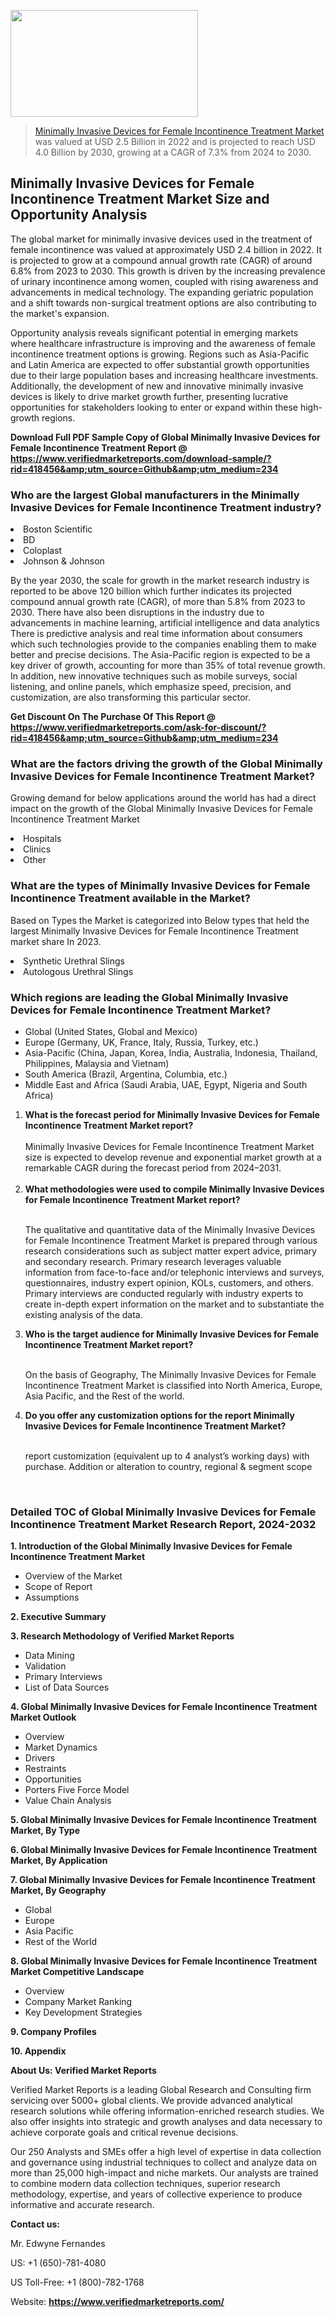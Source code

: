 <img src="https://ffe5etoiles.com/wp-content/uploads/2024/12/MST1-300x171.png" alt="" width="300" height="171" class="alignnone size-medium wp-image-20088" /><blockquote><p><p><a href="https://www.verifiedmarketreports.com/download-sample/?rid=418456&utm_source=Github&utm_medium=234" target="_blank">Minimally Invasive Devices for Female Incontinence Treatment Market</a> was valued at USD 2.5 Billion in 2022 and is projected to reach USD 4.0 Billion by 2030, growing at a CAGR of 7.3% from 2024 to 2030.</p></blockquote><p><h2>Minimally Invasive Devices for Female Incontinence Treatment Market Size and Opportunity Analysis</h2><p>The global market for minimally invasive devices used in the treatment of female incontinence was valued at approximately USD 2.4 billion in 2022. It is projected to grow at a compound annual growth rate (CAGR) of around 6.8% from 2023 to 2030. This growth is driven by the increasing prevalence of urinary incontinence among women, coupled with rising awareness and advancements in medical technology. The expanding geriatric population and a shift towards non-surgical treatment options are also contributing to the market's expansion.</p><p>Opportunity analysis reveals significant potential in emerging markets where healthcare infrastructure is improving and the awareness of female incontinence treatment options is growing. Regions such as Asia-Pacific and Latin America are expected to offer substantial growth opportunities due to their large population bases and increasing healthcare investments. Additionally, the development of new and innovative minimally invasive devices is likely to drive market growth further, presenting lucrative opportunities for stakeholders looking to enter or expand within these high-growth regions.</p></p><p class=""><strong>Download Full PDF Sample Copy of Global Minimally Invasive Devices for Female Incontinence Treatment Report @ <a href="https://www.verifiedmarketreports.com/download-sample/?rid=418456&amp;utm_source=Github&amp;utm_medium=234" target="_blank">https://www.verifiedmarketreports.com/download-sample/?rid=418456&amp;utm_source=Github&amp;utm_medium=234</a></strong></p><h3 id="" class="">Who are the largest Global manufacturers in the Minimally Invasive Devices for Female Incontinence Treatment industry?</h3><p><li>Boston Scientific</li><li> BD</li><li> Coloplast</li><li> Johnson & Johnson</li></p><div class=""><div class="" dir="" data-message-author-role="" data-message-id="" data-message-model-slug=""><div class=""><div class=""><div class=""><div class="" dir="" data-message-author-role="" data-message-id="" data-message-model-slug=""><div class=""><div class=""><p>By the year 2030, the scale for growth in the market research industry is reported to be above 120 billion which further indicates its projected compound annual growth rate (CAGR), of more than 5.8% from 2023 to 2030. There have also been disruptions in the industry due to advancements in machine learning, artificial intelligence and data analytics There is predictive analysis and real time information about consumers which such technologies provide to the companies enabling them to make better and precise decisions. The Asia-Pacific region is expected to be a key driver of growth, accounting for more than 35% of total revenue growth. In addition, new innovative techniques such as mobile surveys, social listening, and online panels, which emphasize speed, precision, and customization, are also transforming this particular sector.</p><p><strong>Get Discount On The Purchase Of This Report @&nbsp; <a href="https://www.verifiedmarketreports.com/ask-for-discount/?rid=418456&amp;utm_source=Github&amp;utm_medium=234" target="_blank">https://www.verifiedmarketreports.com/ask-for-discount/?rid=418456&amp;utm_source=Github&amp;utm_medium=234</a></strong></p></div></div></div></div></div></div></div></div><h3 id="" class="">What are the factors driving the growth of the Global Minimally Invasive Devices for Female Incontinence Treatment Market?</h3><p id="" class="">Growing demand for below applications around the world has had a direct impact on the growth of the Global Minimally Invasive Devices for Female Incontinence Treatment Market</p><p id="" class=""><li>Hospitals</li><li> Clinics</li><li> Other</li></p><h3 id="" class="">What are the types of Minimally Invasive Devices for Female Incontinence Treatment available in the Market?</h3><p id="" class="">Based on Types the Market is categorized into Below types that held the largest Minimally Invasive Devices for Female Incontinence Treatment market share In 2023.</p><p id="" class=""><li>Synthetic Urethral Slings</li><li> Autologous Urethral Slings</li></p><h3 id="" class="">Which regions are leading the Global Minimally Invasive Devices for Female Incontinence Treatment Market?</h3><ul><li>Global (United States, Global and Mexico)</li><li>Europe (Germany, UK, France, Italy, Russia, Turkey, etc.)</li><li>Asia-Pacific (China, Japan, Korea, India, Australia, Indonesia, Thailand, Philippines, Malaysia and Vietnam)</li><li>South America (Brazil, Argentina, Columbia, etc.)</li><li>Middle East and Africa (Saudi Arabia, UAE, Egypt, Nigeria and South Africa)</li></ul><p><ol><li><strong>What is the forecast period for Minimally Invasive Devices for Female Incontinence Treatment Market report?<br /></strong><br /><span data-sheets-root="1" data-sheets-value="{&quot;1&quot;:2,&quot;2&quot;:&quot;XXXX size is expected to develop revenue and exponential market growth at a remarkable CAGR during the forecast period from 2024&ndash;2030.&quot;}" data-sheets-userformat="{&quot;2&quot;:12674,&quot;4&quot;:{&quot;1&quot;:2,&quot;2&quot;:16776960},&quot;10&quot;:2,&quot;11&quot;:0,&quot;15&quot;:&quot;Arial&quot;,&quot;16&quot;:12}">Minimally Invasive Devices for Female Incontinence Treatment Market size is expected to develop revenue and exponential market growth at a remarkable CAGR during the forecast period from 2024&ndash;2031.</span><br /><br /></li><li><strong>What methodologies were used to compile Minimally Invasive Devices for Female Incontinence Treatment Market report?<br /><br /></strong><p>The qualitative and quantitative data of the&nbsp;Minimally Invasive Devices for Female Incontinence Treatment Market is prepared through various research considerations such as subject matter expert advice, primary and secondary research. Primary research leverages valuable information from face-to-face and/or telephonic interviews and surveys, questionnaires, industry expert opinion, KOLs, customers, and others. Primary interviews are conducted regularly with industry experts to create in-depth expert information on the market and to substantiate the existing analysis of the data.&nbsp;</p></li><li><strong>Who is the target audience for Minimally Invasive Devices for Female Incontinence Treatment Market report?<br /><br /></strong><p>On the basis of Geography, The&nbsp;Minimally Invasive Devices for Female Incontinence Treatment Market is classified into North America, Europe, Asia Pacific, and the Rest of the world.</p></li><li><strong>Do you offer any customization options for the report Minimally Invasive Devices for Female Incontinence Treatment Market?<br /><br /></strong><p>report customization (equivalent up to 4 analyst&rsquo;s working days) with purchase. Addition or alteration to country, regional &amp; segment scope</p><p>&nbsp;</p></li></ol></p><h3 id="" class="">Detailed TOC of Global Minimally Invasive Devices for Female Incontinence Treatment Market Research Report, 2024-2032</h3><p id="" class=""><strong>1. Introduction of the Global Minimally Invasive Devices for Female Incontinence Treatment Market</strong></p><ul><li>Overview of the Market</li><li>Scope of Report</li><li>Assumptions</li></ul><p id="" class=""><strong>2. Executive Summary</strong></p><p id="" class=""><strong>3. Research Methodology of&nbsp;Verified Market Reports</strong></p><ul><li>Data Mining</li><li>Validation</li><li>Primary Interviews</li><li>List of Data Sources</li></ul><p id="" class=""><strong>4. Global Minimally Invasive Devices for Female Incontinence Treatment Market Outlook</strong></p><ul><li>Overview</li><li>Market Dynamics</li><li>Drivers</li><li>Restraints</li><li>Opportunities</li><li>Porters Five Force Model</li><li>Value Chain Analysis</li></ul><p id="" class=""><strong>5. Global Minimally Invasive Devices for Female Incontinence Treatment Market, By&nbsp;Type</strong></p><p id="" class=""><strong>6. Global Minimally Invasive Devices for Female Incontinence Treatment Market, By Application</strong></p><p id="" class=""><strong>7. Global Minimally Invasive Devices for Female Incontinence Treatment Market, By Geography</strong></p><ul><li>Global</li><li>Europe</li><li>Asia Pacific</li><li>Rest of the World</li></ul><p id="" class=""><strong>8. Global Minimally Invasive Devices for Female Incontinence Treatment Market Competitive Landscape</strong></p><ul><li>Overview</li><li>Company Market Ranking</li><li>Key Development Strategies</li></ul><p id="" class=""><strong>9. Company Profiles</strong></p><p id="" class=""><strong>10. Appendix</strong></p><p id="" class=""><strong>About Us: Verified Market Reports</strong></p><p id="" class="">Verified Market Reports is a leading Global Research and Consulting firm servicing over 5000+ global clients. We provide advanced analytical research solutions while offering information-enriched research studies. We also offer insights into strategic and growth analyses and data necessary to achieve corporate goals and critical revenue decisions.</p><p id="" class="">Our 250 Analysts and SMEs offer a high level of expertise in data collection and governance using industrial techniques to collect and analyze data on more than 25,000 high-impact and niche markets. Our analysts are trained to combine modern data collection techniques, superior research methodology, expertise, and years of collective experience to produce informative and accurate research.</p><p id="" class=""><strong>Contact us:</strong></p><p id="" class="">Mr. Edwyne Fernandes</p><p id="" class="">US: +1 (650)-781-4080</p><p id="" class="">US Toll-Free: +1 (800)-782-1768</p><p id="" class="">Website: <a target="" data-test-app-aware-link=""><strong>https://www.verifiedmarketreports.com/</strong></a></p>
